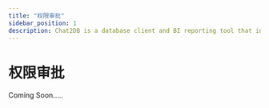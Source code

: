 ```yaml
---
title: "权限审批"
sidebar_position: 1
description: Chat2DB is a database client and BI reporting tool that integrates AI capabilities and supports management of various databases including MySQL, Oracle, etc.
---
```



# 权限审批

Coming Soon..... 
